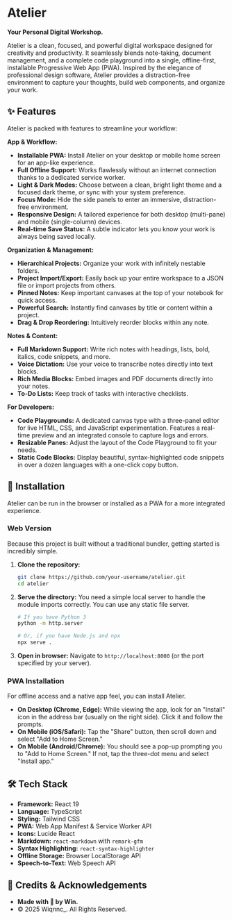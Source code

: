 # Atelier

**Your Personal Digital Workshop.**

Atelier is a clean, focused, and powerful digital workspace designed for creativity and productivity. It seamlessly blends note-taking, document management, and a complete code playground into a single, offline-first, installable Progressive Web App (PWA). Inspired by the elegance of professional design software, Atelier provides a distraction-free environment to capture your thoughts, build web components, and organize your work.


## ✨ Features

Atelier is packed with features to streamline your workflow:

**App & Workflow:**
*   **Installable PWA:** Install Atelier on your desktop or mobile home screen for an app-like experience.
*   **Full Offline Support:** Works flawlessly without an internet connection thanks to a dedicated service worker.
*   **Light & Dark Modes:** Choose between a clean, bright light theme and a focused dark theme, or sync with your system preference.
*   **Focus Mode:** Hide the side panels to enter an immersive, distraction-free environment.
*   **Responsive Design:** A tailored experience for both desktop (multi-pane) and mobile (single-column) devices.
*   **Real-time Save Status:** A subtle indicator lets you know your work is always being saved locally.

**Organization & Management:**
*   **Hierarchical Projects:** Organize your work with infinitely nestable folders.
*   **Project Import/Export:** Easily back up your entire workspace to a JSON file or import projects from others.
*   **Pinned Notes:** Keep important canvases at the top of your notebook for quick access.
*   **Powerful Search:** Instantly find canvases by title or content within a project.
*   **Drag & Drop Reordering:** Intuitively reorder blocks within any note.

**Notes & Content:**
*   **Full Markdown Support:** Write rich notes with headings, lists, bold, italics, code snippets, and more.
*   **Voice Dictation:** Use your voice to transcribe notes directly into text blocks.
*   **Rich Media Blocks:** Embed images and PDF documents directly into your notes.
*   **To-Do Lists:** Keep track of tasks with interactive checklists.

**For Developers:**
*   **Code Playgrounds:** A dedicated canvas type with a three-panel editor for live HTML, CSS, and JavaScript experimentation. Features a real-time preview and an integrated console to capture logs and errors.
*   **Resizable Panes:** Adjust the layout of the Code Playground to fit your needs.
*   **Static Code Blocks:** Display beautiful, syntax-highlighted code snippets in over a dozen languages with a one-click copy button.

## 🚀 Installation

Atelier can be run in the browser or installed as a PWA for a more integrated experience.

### Web Version

Because this project is built without a traditional bundler, getting started is incredibly simple.

1.  **Clone the repository:**
    ```bash
    git clone https://github.com/your-username/atelier.git
    cd atelier
    ```

2.  **Serve the directory:**
    You need a simple local server to handle the module imports correctly. You can use any static file server.
    ```bash
    # If you have Python 3
    python -m http.server
    
    # Or, if you have Node.js and npx
    npx serve .
    ```

3.  **Open in browser:**
    Navigate to `http://localhost:8000` (or the port specified by your server).

### PWA Installation

For offline access and a native app feel, you can install Atelier.

*   **On Desktop (Chrome, Edge):** While viewing the app, look for an "Install" icon in the address bar (usually on the right side). Click it and follow the prompts.
*   **On Mobile (iOS/Safari):** Tap the "Share" button, then scroll down and select "Add to Home Screen."
*   **On Mobile (Android/Chrome):** You should see a pop-up prompting you to "Add to Home Screen." If not, tap the three-dot menu and select "Install app."

## 🛠️ Tech Stack

*   **Framework:** React 19
*   **Language:** TypeScript
*   **Styling:** Tailwind CSS
*   **PWA:** Web App Manifest & Service Worker API
*   **Icons:** Lucide React
*   **Markdown:** `react-markdown` with `remark-gfm`
*   **Syntax Highlighting:** `react-syntax-highlighter`
*   **Offline Storage:** Browser LocalStorage API
*   **Speech-to-Text:** Web Speech API

## 💖 Credits & Acknowledgements

*   **Made with 🤍 by Win.**
*   © 2025 Wiqnnc\_. All Rights Reserved.
